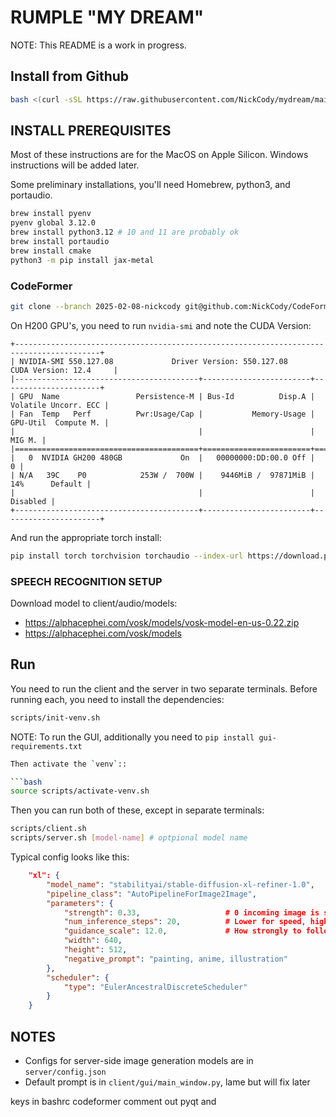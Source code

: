 # RUMPLE "MY DREAM"

NOTE: This README is a work in progress.

## Install from Github

```bash
bash <(curl -sSL https://raw.githubusercontent.com/NickCody/mydream/main/install-mydream.sh)
```

## INSTALL PREREQUISITES

Most of these instructions are for the MacOS on Apple Silicon. Windows instructions will be added later.

Some preliminary installations, you'll need Homebrew, python3, and portaudio.

```bash
brew install pyenv
pyenv global 3.12.0
brew install python3.12 # 10 and 11 are probably ok
brew install portaudio
brew install cmake
python3 -m pip install jax-metal
```

### CodeFormer

```bash
git clone --branch 2025-02-08-nickcody git@github.com:NickCody/CodeFormer.git
```

On H200 GPU's, you need to run `nvidia-smi` and note the CUDA Version:

```text
+-----------------------------------------------------------------------------------------+
| NVIDIA-SMI 550.127.08             Driver Version: 550.127.08     CUDA Version: 12.4     |
|-----------------------------------------+------------------------+----------------------+
| GPU  Name                 Persistence-M | Bus-Id          Disp.A | Volatile Uncorr. ECC |
| Fan  Temp   Perf          Pwr:Usage/Cap |           Memory-Usage | GPU-Util  Compute M. |
|                                         |                        |               MIG M. |
|=========================================+========================+======================|
|   0  NVIDIA GH200 480GB             On  |   00000000:DD:00.0 Off |                    0 |
| N/A   39C    P0            253W /  700W |    9446MiB /  97871MiB |     14%      Default |
|                                         |                        |             Disabled |
+-----------------------------------------+------------------------+----------------------+
```

And run the appropriate torch install:

```bash
pip install torch torchvision torchaudio --index-url https://download.pytorch.org/whl/cu124 --upgrade --force-reinstall
```

### SPEECH RECOGNITION SETUP

Download model to client/audio/models:

- <https://alphacephei.com/vosk/models/vosk-model-en-us-0.22.zip>
- <https://alphacephei.com/vosk/models>

## Run

You need to run the client and the server in two separate terminals. Before running each, you need to install the dependencies:

```bash
scripts/init-venv.sh
```

NOTE: To run the GUI, additionally you need to `pip install gui-requirements.txt`

```bash
Then activate the `venv`::

```bash
source scripts/activate-venv.sh
```

Then you can run both of these, except in separate terminals:

```bash
scripts/client.sh
scripts/server.sh [model-name] # optpional model name
```

Typical config looks like this:

```json
    "xl": {
        "model_name": "stabilityai/stable-diffusion-xl-refiner-1.0",
        "pipeline_class": "AutoPipelineForImage2Image",
        "parameters": {
            "strength": 0.33,                   # 0 incoming image is strong, 1 weak
            "num_inference_steps": 20,          # Lower for speed, higher for quality          
            "guidance_scale": 12.0,             # How strongly to follow prompt
            "width": 640,                       
            "height": 512,
            "negative_prompt": "painting, anime, illustration"
        },
        "scheduler": {
            "type": "EulerAncestralDiscreteScheduler"
        }
    }
```

## NOTES

- Configs for server-side image generation models are in `server/config.json`
- Default prompt is in `client/gui/main_window.py`, lame but will fix later

keys in bashrc
codeformer
comment out pyqt and
